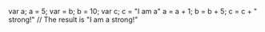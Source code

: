 var a;
a = 5;
var = b;
b = 10;
var c;
c = "I am a"
a = a + 1;
b = b + 5;
c = c + " strong!"
// The result is "I am a strong!"